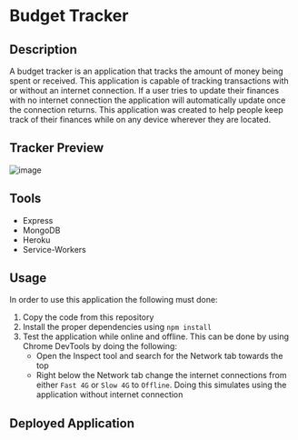 # Budget Tracker

## Description
A budget tracker is an application that tracks the amount of money being spent or received. This application is capable of tracking transactions with or without an internet connection. If a user tries to update their finances with no internet connection the application will automatically update once the connection returns. This application was created to help people keep track of their finances while on any device wherever they are located. 

## Tracker Preview
![image](https://user-images.githubusercontent.com/69539559/147786645-ec629825-fde9-4a40-91f7-168fbbe50cc2.png)

## Tools
* Express
* MongoDB
* Heroku
* Service-Workers

## Usage
In order to use this application the following must done:
1. Copy the code from this repository
2. Install the proper dependencies using `npm install`
3. Test the application while online and offline. This can be done by using Chrome DevTools by doing the following:
    * Open the Inspect tool and search for the Network tab towards the top
    * Right below the Network tab change the internet connections from either `Fast 4G` or `Slow 4G` to `Offline`. Doing this simulates using the application without internet connection

## Deployed Application

